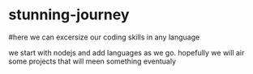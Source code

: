 # stunning-journey

#here we can excersize our coding skills in any language

we start with nodejs and add languages as we go.
hopefully we will air some projects that will meen something eventualy

